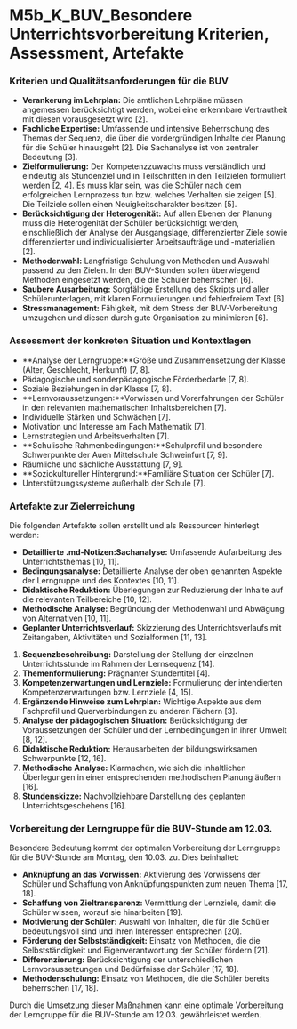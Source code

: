 # M5b_K_BUV_Besondere Unterrichtsvorbereitung Kriterien, Assessment, Artefakte

### Kriterien und Qualitätsanforderungen für die BUV

- **Verankerung im Lehrplan:** Die amtlichen Lehrpläne müssen angemessen berücksichtigt werden, wobei eine erkennbare Vertrautheit mit diesen vorausgesetzt wird [2].
- **Fachliche Expertise:** Umfassende und intensive Beherrschung des Themas der Sequenz, die über die vordergründigen Inhalte der Planung für die Schüler hinausgeht [2]. Die Sachanalyse ist von zentraler Bedeutung [3].
- **Zielformulierung:** Der Kompetenzzuwachs muss verständlich und eindeutig als Stundenziel und in Teilschritten in den Teilzielen formuliert werden [2, 4]. Es muss klar sein, was die Schüler nach dem erfolgreichen Lernprozess tun bzw. welches Verhalten sie zeigen [5]. Die Teilziele sollen einen Neuigkeitscharakter besitzen [5].
- **Berücksichtigung der Heterogenität:** Auf allen Ebenen der Planung muss die Heterogenität der Schüler berücksichtigt werden, einschließlich der Analyse der Ausgangslage, differenzierter Ziele sowie differenzierter und individualisierter Arbeitsaufträge und -materialien [2].
- **Methodenwahl:** Langfristige Schulung von Methoden und Auswahl passend zu den Zielen. In den BUV-Stunden sollen überwiegend Methoden eingesetzt werden, die die Schüler beherrschen [6].
- **Saubere Ausarbeitung:** Sorgfältige Erstellung des Skripts und aller Schülerunterlagen, mit klaren Formulierungen und fehlerfreiem Text [6].
- **Stressmanagement:** Fähigkeit, mit dem Stress der BUV-Vorbereitung umzugehen und diesen durch gute Organisation zu minimieren [6].

### Assessment der konkreten Situation und Kontextlagen

- **Analyse der Lerngruppe:**Größe und Zusammensetzung der Klasse (Alter, Geschlecht, Herkunft) [7, 8].
- Pädagogische und sonderpädagogische Förderbedarfe [7, 8].
- Soziale Beziehungen in der Klasse [7, 8].
- **Lernvoraussetzungen:**Vorwissen und Vorerfahrungen der Schüler in den relevanten mathematischen Inhaltsbereichen [7].
- Individuelle Stärken und Schwächen [7].
- Motivation und Interesse am Fach Mathematik [7].
- Lernstrategien und Arbeitsverhalten [7].
- **Schulische Rahmenbedingungen:**Schulprofil und besondere Schwerpunkte der Auen Mittelschule Schweinfurt [7, 9].
- Räumliche und sächliche Ausstattung [7, 9].
- **Soziokultureller Hintergrund:**Familiäre Situation der Schüler [7].
- Unterstützungssysteme außerhalb der Schule [7].

### Artefakte zur Zielerreichung

Die folgenden Artefakte sollen erstellt und als Ressourcen hinterlegt werden:

- **Detaillierte .md-Notizen:Sachanalyse:** Umfassende Aufarbeitung des Unterrichtsthemas [10, 11].
- **Bedingungsanalyse:** Detaillierte Analyse der oben genannten Aspekte der Lerngruppe und des Kontextes [10, 11].
- **Didaktische Reduktion:** Überlegungen zur Reduzierung der Inhalte auf die relevanten Teilbereiche [10, 12].
- **Methodische Analyse:** Begründung der Methodenwahl und Abwägung von Alternativen [10, 11].
- **Geplanter Unterrichtsverlauf:** Skizzierung des Unterrichtsverlaufs mit Zeitangaben, Aktivitäten und Sozialformen [11, 13].

1. **Sequenzbeschreibung:** Darstellung der Stellung der einzelnen Unterrichtsstunde im Rahmen der Lernsequenz [14].
2. **Themenformulierung:** Prägnanter Stundentitel [4].
3. **Kompetenzerwartungen und Lernziele:** Formulierung der intendierten Kompetenzerwartungen bzw. Lernziele [4, 15].
4. **Ergänzende Hinweise zum Lehrplan:** Wichtige Aspekte aus dem Fachprofil und Querverbindungen zu anderen Fächern [3].
5. **Analyse der pädagogischen Situation:** Berücksichtigung der Voraussetzungen der Schüler und der Lernbedingungen in ihrer Umwelt [8, 12].
6. **Didaktische Reduktion:** Herausarbeiten der bildungswirksamen Schwerpunkte [12, 16].
7. **Methodische Analyse:** Klarmachen, wie sich die inhaltlichen Überlegungen in einer entsprechenden methodischen Planung äußern [16].
8. **Stundenskizze:** Nachvollziehbare Darstellung des geplanten Unterrichtsgeschehens [16].

### Vorbereitung der Lerngruppe für die BUV-Stunde am 12.03.

Besondere Bedeutung kommt der optimalen Vorbereitung der Lerngruppe für die BUV-Stunde am Montag, den 10.03. zu. Dies beinhaltet:

- **Anknüpfung an das Vorwissen:** Aktivierung des Vorwissens der Schüler und Schaffung von Anknüpfungspunkten zum neuen Thema [17, 18].
- **Schaffung von Zieltransparenz:** Vermittlung der Lernziele, damit die Schüler wissen, worauf sie hinarbeiten [19].
- **Motivierung der Schüler:** Auswahl von Inhalten, die für die Schüler bedeutungsvoll sind und ihren Interessen entsprechen [20].
- **Förderung der Selbstständigkeit:** Einsatz von Methoden, die die Selbstständigkeit und Eigenverantwortung der Schüler fördern [21].
- **Differenzierung:** Berücksichtigung der unterschiedlichen Lernvoraussetzungen und Bedürfnisse der Schüler [17, 18].
- **Methodenschulung:** Einsatz von Methoden, die die Schüler bereits beherrschen [17, 18].

Durch die Umsetzung dieser Maßnahmen kann eine optimale Vorbereitung der Lerngruppe für die BUV-Stunde am 12.03. gewährleistet werden.